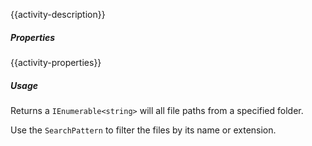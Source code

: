 {{activity-description}}

<div class="files-sprite enumerate-files"></div>

##### Properties

{{activity-properties}}

##### Usage

Returns a `IEnumerable<string>` will all file paths from a specified folder.

Use the `SearchPattern` to filter the files by its name or extension.
